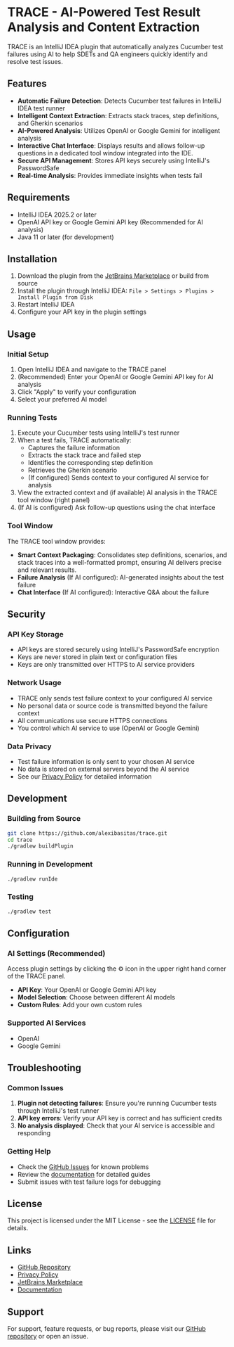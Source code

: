 # TRACE - AI-Powered Test Result Analysis and Content Extraction

TRACE is an IntelliJ IDEA plugin that automatically analyzes Cucumber test failures using AI to help SDETs and QA engineers quickly identify and resolve test issues.

## Features

- **Automatic Failure Detection**: Detects Cucumber test failures in IntelliJ IDEA test runner
- **Intelligent Context Extraction**: Extracts stack traces, step definitions, and Gherkin scenarios
- **AI-Powered Analysis**: Utilizes OpenAI or Google Gemini for intelligent analysis
- **Interactive Chat Interface**: Displays results and allows follow-up questions in a dedicated tool window integrated into the IDE.
- **Secure API Management**: Stores API keys securely using IntelliJ's PasswordSafe
- **Real-time Analysis**: Provides immediate insights when tests fail

## Requirements

- IntelliJ IDEA 2025.2 or later
- OpenAI API key or Google Gemini API key (Recommended for AI analysis)
- Java 11 or later (for development)

## Installation

1. Download the plugin from the [JetBrains Marketplace](https://plugins.jetbrains.com/plugin/trace) or build from source
2. Install the plugin through IntelliJ IDEA: `File > Settings > Plugins > Install Plugin from Disk`
3. Restart IntelliJ IDEA
4. Configure your API key in the plugin settings

## Usage

### Initial Setup

1. Open IntelliJ IDEA and navigate to the TRACE panel
2. (Recommended) Enter your OpenAI or Google Gemini API key for AI analysis
3. Click "Apply" to verify your configuration
4. Select your preferred AI model


### Running Tests

1. Execute your Cucumber tests using IntelliJ's test runner
2. When a test fails, TRACE automatically:
   - Captures the failure information
   - Extracts the stack trace and failed step
   - Identifies the corresponding step definition
   - Retrieves the Gherkin scenario
   - (If configured) Sends context to your configured AI service for analysis
3. View the extracted context and (if available) AI analysis in the TRACE tool window (right panel)
4. (If AI is configured) Ask follow-up questions using the chat interface

### Tool Window

The TRACE tool window provides:
- **Smart Context Packaging**: Consolidates step definitions, scenarios, and stack traces into a well-formatted prompt, ensuring AI delivers precise and relevant results.
- **Failure Analysis** (If AI configured): AI-generated insights about the test failure
- **Chat Interface** (If AI configured): Interactive Q&A about the failure

## Security

### API Key Storage

- API keys are stored securely using IntelliJ's PasswordSafe encryption
- Keys are never stored in plain text or configuration files
- Keys are only transmitted over HTTPS to AI service providers

### Network Usage

- TRACE only sends test failure context to your configured AI service
- No personal data or source code is transmitted beyond the failure context
- All communications use secure HTTPS connections
- You control which AI service to use (OpenAI or Google Gemini)

### Data Privacy

- Test failure information is only sent to your chosen AI service
- No data is stored on external servers beyond the AI service
- See our [Privacy Policy](docs/PRIVACY.html) for detailed information

## Development

### Building from Source

```bash
git clone https://github.com/alexibasitas/trace.git
cd trace
./gradlew buildPlugin
```

### Running in Development

```bash
./gradlew runIde
```

### Testing

```bash
./gradlew test
```

## Configuration

### AI Settings (Recommended)

Access plugin settings by clicking the ⚙️ icon in the upper right hand corner of the TRACE panel.

- **API Key**: Your OpenAI or Google Gemini API key
- **Model Selection**: Choose between different AI models
- **Custom Rules**: Add your own custom rules

### Supported AI Services

- OpenAI
- Google Gemini

## Troubleshooting

### Common Issues

1. **Plugin not detecting failures**: Ensure you're running Cucumber tests through IntelliJ's test runner
2. **API key errors**: Verify your API key is correct and has sufficient credits
3. **No analysis displayed**: Check that your AI service is accessible and responding

### Getting Help

- Check the [GitHub Issues](https://github.com/alexibasitas/trace/issues) for known problems
- Review the [documentation](docs/) for detailed guides
- Submit issues with test failure logs for debugging

## License

This project is licensed under the MIT License - see the [LICENSE](LICENSE) file for details.

## Links

- [GitHub Repository](https://github.com/alexibasitas/trace)
- [Privacy Policy](docs/PRIVACY.html)
- [JetBrains Marketplace](https://plugins.jetbrains.com/plugin/trace)
- [Documentation](docs/)

## Support

For support, feature requests, or bug reports, please visit our [GitHub repository](https://github.com/alexibasitas/trace) or open an issue.